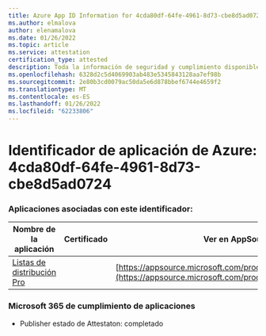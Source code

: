 ```yaml
---
title: Azure App ID Information for 4cda80df-64fe-4961-8d73-cbe8d5ad0724
ms.author: elmalova
author: elenamalova
ms.date: 01/26/2022
ms.topic: article
ms.service: attestation
certification_type: attested
description: Toda la información de seguridad y cumplimiento disponible para 4cda80df-64fe-4961-8d73-cbe8d5ad0724.
ms.openlocfilehash: 6328d2c5d4069903ab483e5345843128aa7ef98b
ms.sourcegitcommit: 2e80b3cd0079ac50da5e6d878bbef6744e4659f2
ms.translationtype: MT
ms.contentlocale: es-ES
ms.lasthandoff: 01/26/2022
ms.locfileid: "62233806"
---
```

# <a name="azure-app-id-4cda80df-64fe-4961-8d73-cbe8d5ad0724"></a>Identificador de aplicación de Azure: 4cda80df-64fe-4961-8d73-cbe8d5ad0724


### <a name="apps-associated-with-this-id"></a>Aplicaciones asociadas con este identificador:
| **Nombre de la aplicación** | **Certificado** | **Ver en AppSource** |
|--------------|---------------|-----------------------|
| [Listas de distribución Pro](https://docs.microsoft.com/microsoft-365-app-certification/forward/WA200002977) |  | [https://appsource.microsoft.com/product/office/WA200002977](https://appsource.microsoft.com/product/office/WA200002977) |

### <a name="microsoft-365-app-compliance-status"></a>Microsoft 365 de cumplimiento de aplicaciones
- Publisher estado de Attestaton: completado
